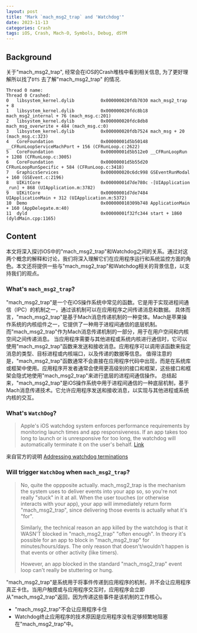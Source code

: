 ```yaml
---
layout: post
title: "Mark `mach_msg2_trap` and 'Watchdog'"
date: 2023-11-13
categories: Crash
tags: iOS, Crash, Mach-O, Symbols, Debug, dSYM
---
```



## Background

关于"mach_msg2_trap", 经常会在iOS的Crash堆栈中看到相关信息, 为了更好理解所以找了`DTS` 去了解"mach_msg2_trap" 的情况.

``` Crash
Thread 0 name:
Thread 0 Crashed:
0   libsystem_kernel.dylib        	0x000000020fdb7030 mach_msg2_trap + 8
1   libsystem_kernel.dylib        	0x000000020fdc8b18 mach_msg2_internal + 76 (mach_msg.c:201)
2   libsystem_kernel.dylib        	0x000000020fdc8db8 mach_msg_overwrite + 484 (mach_msg.c:0)
3   libsystem_kernel.dylib        	0x000000020fdb7524 mach_msg + 20 (mach_msg.c:323)
4   CoreFoundation                	0x00000001d5b50148 __CFRunLoopServiceMachPort + 156 (CFRunLoop.c:2622)
5   CoreFoundation                	0x00000001d5b512e0 __CFRunLoopRun + 1208 (CFRunLoop.c:3005)
6   CoreFoundation                	0x00000001d5b55d20 CFRunLoopRunSpecific + 584 (CFRunLoop.c:3418)
7   GraphicsServices              	0x000000020c6dc998 GSEventRunModal + 160 (GSEvent.c:2196)
8   UIKitCore                     	0x00000001d7de780c -[UIApplication _run] + 868 (UIApplication.m:3782)
9   UIKitCore                     	0x00000001d7de7484 UIApplicationMain + 312 (UIApplication.m:5372)
10  Demo                        	0x000000010309b748 ApplicationMain + 160 (AppDelegate.m:40)
11  dyld                          	0x00000001f32fc344 start + 1860 (dyldMain.cpp:1165)

```

## Content

本文将深入探讨iOS中的"mach_msg2_trap"和Watchdog之间的关系。通过对这两个概念的解释和讨论，我们将深入理解它们在应用程序运行和系统监控方面的角色。本文还将提供一些与"mach_msg2_trap"和Watchdog相关的背景信息，以支持我们的观点。

### What's `mach_msg2_trap`?

"mach_msg2_trap"是一个在iOS操作系统中常见的函数。它是用于实现进程间通信（IPC）的机制之一，通过该机制可以在应用程序之间传递消息和数据。
具体而言，"mach_msg2_trap"是基于Mach消息传递机制的一种变体。Mach是苹果操作系统的内核组件之一，它提供了一种用于进程间通信的底层机制。而"mach_msg2_trap"作为Mach消息传递机制的一部分，用于在用户空间和内核空间之间传递消息。
当应用程序需要与其他进程或系统内核进行通信时，它可以使用"mach_msg2_trap"函数来发送和接收消息。应用程序可以调用该函数来指定消息的类型、目标进程或内核端口，以及传递的数据等信息。
值得注意的是，"mach_msg2_trap"函数通常不会直接在应用程序代码中出现，而是在系统库或框架中使用。应用程序开发者通常会使用更高级别的接口和框架，这些接口和框架会隐式地使用"mach_msg2_trap"来进行底层的进程间通信操作。
总结起来，"mach_msg2_trap"是iOS操作系统中用于进程间通信的一种底层机制，基于Mach消息传递技术。它允许应用程序发送和接收消息，以实现与其他进程或系统内核的交互。

### What's `WatchDog`?

> Apple's iOS watchdog system enforces performance requirements by monitoring launch times and app responsiveness. If an app takes too long to launch or is unresponsive for too long, the watchdog will automatically terminate it on the user's behalf. [Link](https://www.bugsnag.com/blog/ios-performance-monitoring-best-practices/)

来自官方的说明 [Addressing watchdog terminations](https://developer.apple.com/documentation/xcode/addressing-watchdog-terminations)

### Will trigger `WatchDog` when `mach_msg2_trap`?

>No, quite the oppposite actually.  mach_msg2_trap is the mechanism the
system uses to deliver events into your app so, so you're not really
"stuck" in it at all.  When the user touches (or otherwise interacts
with your app), your app will immediately return form "mach_msg2_trap",
since delivering those events is actually what it's "for".
>
>Similarly, the technical reason an app killed by the watchdog is that it
WASN'T blocked in "mach_msg2_trap" "often enough".  In theory it's
possible for an app to block in "mach_msg2_trap" for minutes/hours/days.
 The only reason that doesn't/wouldn't happen is that events or other
activity (like timers).
>
> However, an app blocked in the standard "mach_msg2_trap" event
loop can't really be stuttering or hung.

"mach_msg2_trap"是系统用于将事件传递到应用程序的机制，并不会让应用程序真正卡住。当用户触摸或与应用程序交互时，应用程序会立即从"mach_msg2_trap"返回，因为传递这些事件是该机制的工作核心。

* "mach_msg2_trap"不会让应用程序卡住
* Watchdog终止应用程序的技术原因是应用程序没有足够频繁地阻塞在"mach_msg2_trap"中。
